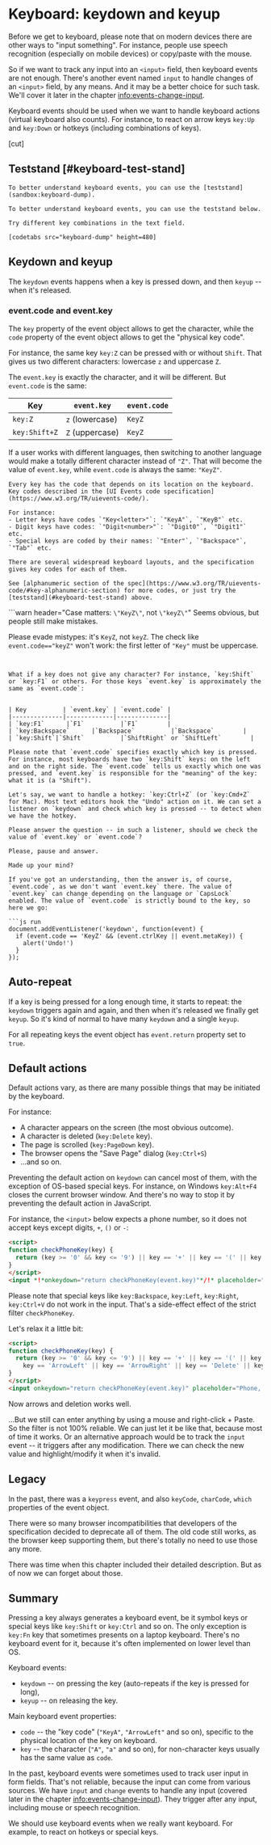 # Keyboard: keydown and keyup

Before we get to keyboard, please note that on modern devices there are other ways to "input something". For instance, people use speech recognition (especially on mobile devices) or copy/paste with the mouse.

So if we want to track any input into an `<input>` field, then keyboard events are not enough. There's another event named `input` to handle changes of an `<input>` field, by any means. And it may be a better choice for such task. We'll cover it later in the chapter <info:events-change-input>.

Keyboard events should be used when we want to handle keyboard actions (virtual keyboard also counts). For instance, to react on arrow keys `key:Up` and `key:Down` or hotkeys (including combinations of keys).

[cut]


## Teststand [#keyboard-test-stand]

```offline
To better understand keyboard events, you can use the [teststand](sandbox:keyboard-dump).
```

```online
To better understand keyboard events, you can use the teststand below.

Try different key combinations in the text field.

[codetabs src="keyboard-dump" height=480]
```


## Keydown and keyup

The `keydown` events happens when a key is pressed down, and then `keyup` -- when it's released.

### event.code and event.key

The `key` property of the event object allows to get the character, while the `code` property of the event object allows to get the "physical key code".

For instance, the same key `key:Z` can be pressed with or without `Shift`. That gives us two different characters: lowercase `z` and uppercase `Z`.

The `event.key` is exactly the character, and it will be different. But `event.code` is the same:

| Key          | `event.key` | `event.code` |
|--------------|-------------|--------------|
| `key:Z`      |`z` (lowercase)         |`KeyZ`        |
| `key:Shift+Z`|`Z` (uppercase)          |`KeyZ`        |


If a user works with different languages, then switching to another language would make a totally different character instead of `"Z"`. That will become the value of `event.key`, while `event.code` is always the same: `"KeyZ"`.

```smart header="\"KeyZ\" and other key codes"
Every key has the code that depends on its location on the keyboard. Key codes described in the [UI Events code specification](https://www.w3.org/TR/uievents-code/).

For instance:
- Letter keys have codes `"Key<letter>"`: `"KeyA"`, `"KeyB"` etc.
- Digit keys have codes: `"Digit<number>"`: `"Digit0"`, `"Digit1"` etc.
- Special keys are coded by their names: `"Enter"`, `"Backspace"`, `"Tab"` etc.

There are several widespread keyboard layouts, and the specification gives key codes for each of them.

See [alphanumeric section of the spec](https://www.w3.org/TR/uievents-code/#key-alphanumeric-section) for more codes, or just try the [teststand](#keyboard-test-stand) above.
```

```warn header="Case matters: `\"KeyZ\"`, not `\"keyZ\"`"
Seems obvious, but people still make mistakes.

Please evade mistypes: it's `KeyZ`, not `keyZ`. The check like `event.code=="keyZ"` won't work: the first letter of `"Key"` must be uppercase.
```


What if a key does not give any character? For instance, `key:Shift` or `key:F1` or others. For those keys `event.key` is approximately the same as `event.code`:


| Key          | `event.key` | `event.code` |
|--------------|-------------|--------------|
| `key:F1`      |`F1`          |`F1`        |
| `key:Backspace`      |`Backspace`          |`Backspace`        |
| `key:Shift`|`Shift`          |`ShiftRight` or `ShiftLeft`        |

Please note that `event.code` specifies exactly which key is pressed. For instance, most keyboards have two `key:Shift` keys: on the left and on the right side. The `event.code` tells us exactly which one was pressed, and `event.key` is responsible for the "meaning" of the key: what it is (a "Shift").

Let's say, we want to handle a hotkey: `key:Ctrl+Z` (or `key:Cmd+Z` for Mac). Most text editors hook the "Undo" action on it. We can set a listener on `keydown` and check which key is pressed -- to detect when we have the hotkey.

Please answer the question -- in such a listener, should we check the value of `event.key` or `event.code`?

Please, pause and answer.

Made up your mind?

If you've got an understanding, then the answer is, of course, `event.code`, as we don't want `event.key` there. The value of `event.key` can change depending on the language or `CapsLock` enabled. The value of `event.code` is strictly bound to the key, so here we go:

```js run
document.addEventListener('keydown', function(event) {
  if (event.code == 'KeyZ' && (event.ctrlKey || event.metaKey)) {
    alert('Undo!')
  }
});
```

## Auto-repeat

If a key is being pressed for a long enough time, it starts to repeat: the `keydown` triggers again and again, and then when it's released we finally get `keyup`. So it's kind of normal to have many `keydown` and a single `keyup`.

For all repeating keys the event object has `event.return` property set to `true`.


## Default actions

Default actions vary, as there are many possible things that may be initiated by the keyboard.

For instance:

- A character appears on the screen (the most obvious outcome).
- A character is deleted (`key:Delete` key).
- The page is scrolled (`key:PageDown` key).
- The browser opens the "Save Page" dialog (`key:Ctrl+S`)
-  ...and so on.

Preventing the default action on `keydown` can cancel most of them, with the exception of OS-based special keys. For instance, on Windows `key:Alt+F4` closes the current browser window. And there's no way to stop it by preventing the default action in JavaScript.

For instance, the `<input>` below expects a phone number, so it does not accept keys except digits, `+`, `()` or `-`:

```html autorun height=60 run
<script>
function checkPhoneKey(key) {
  return (key >= '0' && key <= '9') || key == '+' || key == '(' || key == ')' || key == '-';
}
</script>
<input *!*onkeydown="return checkPhoneKey(event.key)"*/!* placeholder="Phone, please" type="tel">
```

Please note that special keys like `key:Backspace`, `key:Left`, `key:Right`, `key:Ctrl+V` do not work in the input. That's a side-effect effect of the strict filter `checkPhoneKey`.

Let's relax it a little bit:


```html autorun height=60 run
<script>
function checkPhoneKey(key) {
  return (key >= '0' && key <= '9') || key == '+' || key == '(' || key == ')' || key == '-' ||
    key == 'ArrowLeft' || key == 'ArrowRight' || key == 'Delete' || key == 'Backspace';
}
</script>
<input onkeydown="return checkPhoneKey(event.key)" placeholder="Phone, please" type="tel">
```

Now arrows and deletion works well.

...But we still can enter anything by using a mouse and right-click + Paste. So the filter is not 100% reliable. We can just let it be like that, because most of time it works. Or an alternative approach would be to track the `input` event -- it triggers after any modification. There we can check the new value and highlight/modify it when it's invalid.

## Legacy

In the past, there was a `keypress` event, and also `keyCode`, `charCode`, `which` properties of the event object.

There were so many browser incompatibilities that developers of the specification decided to deprecate all of them. The old code still works, as the browser keep supporting them, but there's totally no need to use those any more.

There was time when this chapter included their detailed description. But as of now we can forget about those.


## Summary

Pressing a key always generates a keyboard event, be it symbol keys or special keys like `key:Shift` or `key:Ctrl` and so on. The only exception is `key:Fn` key that sometimes presents on a laptop keyboard. There's no keyboard event for it, because it's often implemented on lower level than OS.

Keyboard events:

- `keydown` -- on pressing the key (auto-repeats if the key is pressed for long),
- `keyup` -- on releasing the key.

Main keyboard event properties:

- `code` -- the "key code" (`"KeyA"`, `"ArrowLeft"` and so on), specific to the physical location of the key on keyboard.
- `key` -- the character (`"A"`, `"a"` and so on), for non-character keys usually has the same value  as `code`.

In the past, keyboard events were sometimes used to track user input in form fields. That's not reliable, because the input can come from various sources. We have `input` and `change` events to handle any input (covered later in the chapter <info:events-change-input>). They trigger after any input, including mouse or speech recognition.

We should use keyboard events when we really want keyboard. For example, to react on hotkeys or special keys.
